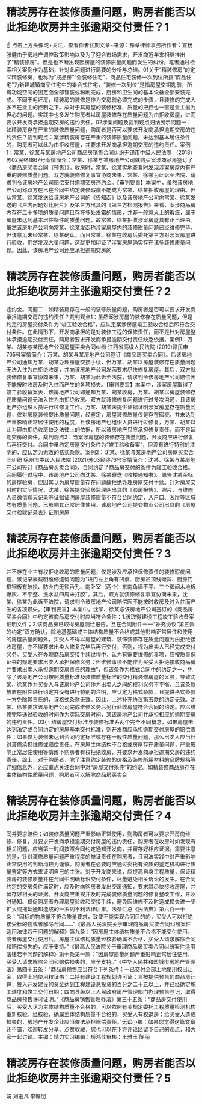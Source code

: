 # 精装房存在装修质量问题，购房者能否以此拒绝收房并主张逾期交付责任？1

☝ 点击上方头像或+关注，查看作者往期文章~来源：豫章律师事务所作者：宣杨 张健由于房地产调控政策影响以及为了迎合市场需求，开发商近年来相继推出了“精装修房”。但是也不断出现因房屋的装修质量问题而发生的纠纷。笔者通过检索相关案例作为基础，针对此问题进行简要的分析与总结。01关于“精装修房”的定义精装修房，也称为“成品房”“全装修住宅”，商品住宅装修一次到位所指“商品住宅”为新建城镇商品住宅中的集合式住宅，“装修一次到位”是指房屋交钥匙前，所有功能空间的固定面全部铺装或粉刷完成，厨房和卫生间的基本设备全部安装完成。不同于毛坯房，精装房的装修是作为交房前必须完成的步骤，且装修的完成大多不在业主的控制之下。故对于其房屋的装修标准、质量的把控也一直是业主最为担心的问题。实践中也多发生购房者以房屋装修存在质量问题为由拒收房屋，进而要求开发商承担逾期交房的违约责任。02涉案问题及裁判观点归纳展示问题一：如精装房存在严重的装修质量问题，购房者是否可以要求开发商承担逾期交房的违约责任？裁判观点：案涉精装房存在严重的装修质量问题，未达到基本居住条件的，购房者可以此为由拒收房屋，并要求开发商承担逾期交房的违约责任。案例1：常某、徐某与某房地产公司商品房销售合同纠纷无锡市中级人民法院 （2018）苏02民终1867号案情简介：常某、徐某与某房地产公司就购买案涉商品房签订了《商品房买卖合同（预售）》。收房时，常某、徐某实地查看时发现涉案房屋内有严重的装修质量问题。双方就装修修复事宜协商未果，常某、徐某为此诉至法院，请求判令该房地产公司赔偿支付逾期交房违约金。【审判要旨】本案中，虽然该房地产公司称双方在已在合同中约定装修瑕疵不能成为常某、徐某拒收房屋的理由。但从常某、徐某发送给该房地产公司的《告知函》以及该房地产公司向常某、徐某发送的《户内问题对比照片》及第三方出具的《第三方检测报告》来看，案涉商品房内存在二十多项的质量问题且存在多处发霉的情形，并非一般意义上的瑕疵，属于房屋未达到基本居住条件的质量问题，故常某、徐某拒收涉案房屋具有正当理由。虽然该房地产公司向常某、徐某发函称涉案房屋内的装修质量问题已经维修完毕，但该意见未经常某、徐某确认。而且常某、徐某在收房后委托第三方对涉案房屋进行验收，仍然发现大量问题，这就更加印证了涉案房屋确实存在诸多装修质量问题。因此，该房地产公司还应承担逾期交房的

# 精装房存在装修质量问题，购房者能否以此拒绝收房并主张逾期交付责任？2

违约金。问题二：如精装房存在一般的装修质量问题，购房者是否可以要求开发商承担逾期交房的违约责任？裁判观点1：虽然案涉房屋的装修存在质量问题，但是约定的房屋交付条件为“竣工验收合格”，应认定案涉房屋竣工验收合格后即符合交付条件。在此情形下，开发商承担的是对装修工程的保修责任，而不是针对房屋整体承担逾期交付责任。购房者要求开发商承担逾期交付责任缺乏依据。案例1：万某、胡某与某房地产公司房屋买卖合同纠纷  江西省高级人民法院  (2019)赣民申705号案情简介：万某、胡某与某房地产公司签订《商品房买卖合同》。后该房地产公司通知万某、胡某办理房屋交接手续，但万某、胡某以房屋装修存在质量问题无法入住为由拒绝收房，并向该房地产公司发函要求尽快修复房屋。其后，双方就装修修复事宜协商未果，万某、胡某为此诉至法院，请求判令该房地产公司赔偿因不能按时收房及时入住而产生的各项损失。【审判要旨】本案中，涉案房屋取得了竣工验收备案表，该房地产公司即通知万某、胡某收房，万某、胡某以房屋装修存在质量问题无法入住为由拒绝收房。双方就装修修复问题进行过多次沟通，且该房地产亦组织人员进行过修复工作。万某、胡某未提供证据证明涉案房屋存在质量问题，仅对房屋装修提出质量问题，经鉴定，房屋装修质量仅是存在瑕疵，并未达到严重影响正常居住使用的程度，且该房地产也组织人员进行过修复，万某、胡某以此为理由拒绝收房缺乏法律上的依据，所以该房地产只应承担修复责任，而不是延期交房的责任。裁判观点2：当案涉房屋的装修存在质量问题，开发商应进行修复后再行交付。合同中虽约定房屋交付条件为“竣工验收备案”，但没有进行特别的注明的，应认定为无效的格式条款。案例2：沈某、徐某与某房地产公司房屋买卖合同纠纷  徐州市中级人民法院  (2021)苏03民终76号案情简介：沈某、徐某与某房地产公司签订《商品房买卖合同》，合同约定了商品房交付的条件为竣工验收合格。合同履行过程中，该房地产公司向沈某、徐某寄送《收楼通知书》。原告沈某至标的房屋验房，但因其认为房屋质量存在问题故拒绝办理房屋交付手续。针对房屋交付时的实际情况，沈某、徐某提交验房监理网出具的《验房报告》、照片、与维修人员微信聊天记录等证据证明房屋装修质量不符合合同约定，入户口、客厅等区域均有质量问题，已影响其正常居住使用。该房地产公司提交物业公司出具的《房屋交付验收记录表》证明房屋

# 精装房存在装修质量问题，购房者能否以此拒绝收房并主张逾期交付责任？3

并不存在业主有权拒绝收房的质量问题，仅是涉及应承担保修责任的装修瑕疵问题，该记录表载明维修遗留问题为“进门左上角有凹痕、厨房吊顶线倾斜、厨房门框钢板有破损、防火门无锁舌孔、南卧室（两个）东南角墙不平、三个房间木地板爆灰、不平整、洗水盆四周未打胶”。其后，双方就装修修复事宜协商未果，沈某、徐某为此诉至法院，请求判令该房地产公司赔偿因不能按时收房及时入住而产生的各项损失。【审判要旨】本案中，沈某、徐某与该房地产公司签订的《商品房买卖合同》中约定该商品房交付时应当符合条件：1.该取得建设工程竣工验收备案证明文件；2.该商品房已取得房屋测绘报告。且在合同附件十一“补充协议”第五款的约定“双方确认，除地基基础或主体结构质量不合格或其他影响正常居住和使用的房屋质量问题外，买受人不得以房屋的建筑、装饰装修存在质量问题为由拒绝接收房屋，亦不得要求出卖人修复完毕后再行交付，否则，视为出卖人已经完成交付义务。买受人在办理商品房交接手续过程中，认为有需要维修的事项，应按质量保证书的规定要求出卖人承担保修义务；但维修事项不能作为买受人拒绝接收商品房并要求出卖人承担逾期交房责任的理由”，但该条作为格式合同中的约定之一，免除了该房地产公司按照质量标准及装修质量标准的交付精装修房屋的义务，导致沈某、徐某作为买受人与该房地产公司作为出卖人之间的权利义务不平衡，且该条款放置在附件进行约定并没有进行特别的注明，应认定为格式条款，且提供格式条款一方免除其责任的，该格式条款无效。因此，上述补充协议第五款的约定无效。沈某、徐某要求该房地产公司完成维修义务后另行验收房屋符合合同的约定。应以维修完毕通过验收的时间作为实际交房时间，某该房地产公司并承担相应的逾期交房的违约责任。03小   结房屋交付标准与装修标准系两个完全不同概念，如果房屋未达到法定或合同约定的房屋基本交付标准，则开发商应承担逾期交付房屋的赔偿责任；如果仅为装修未达到合同约定标准或存在一般性质量问题，那么出卖人应当针对装修承担维修或赔偿责任。在房屋主体结构不合格或房屋存在质量问题，严重影响正常居住使用等情形下购房者有权拒绝收房，并要求开发商承担逾期交房的违约责任。综上，对于购房者，除了注意约定装修的价格及装修所用材料的品牌规格等详细信息外，还应重点关注合同中对“房屋交付条件”的约定。如精装修商品房存在主体结构性质量问题，购房者可以解除商品房买卖合

# 精装房存在装修质量问题，购房者能否以此拒绝收房并主张逾期交付责任？4

同并要求赔偿；如装修质量问题严重影响正常使用，则购房者可以要求开房商维修、修复，并要求开发商承担逾期交付房屋的违约责任。购房者在收房时如发现有相关问题，应当第一时间按照合同约定通知开发商，并留存好相应证据。需要注意的是，针对装修质量问题严重程度的举证责任在购房者，且司法实践中对严重影响正常使用的判断均较为谨慎。购房者在必要时应通过委托有资质的鉴定机构进行质量鉴定等方式来证明自己的主张。对于开发商来说，应提高自身工程质量，保证精装房的装修质量并在合同中明确标识交付条件，尽量避免相关诉讼的发生。在合同约定的交房条件满足时，应及时向购房者发出交房通知，要求其尽快接收房屋，并留存好相关的证据。开发商应重视并及时完成装修质量问题的修复整改工作，并及时通知、督促购房者办理房屋验收和交接手续，避免因维修不及时造成损失进一步扩大或拖延通知造成的一系列不利法律后果。法条汇总《民法典》第六百一十条：“因标的物质量不符合质量要求，致使不能实现合同目的的，买受人可以拒绝接受标的物或者解除合同……”《最高人民法院关于审理商品房买卖合同纠纷案件适用法律若干问题的解释》第九条：“因房屋主体结构质量不合格不能交付使用，或者房屋交付使用后，房屋主体结构质量经核验确属不合格，买受人请求解除合同和赔偿损失的，应予支持。”《最高人民法院关于审理商品房买卖合同纠纷案件适用法律若干问题的解释》第十条第一款：“因房屋质量问题严重影响正常居住使用，买受人请求解除合同和赔偿损失的，应予支持。”《中华人民共和国城市房地产管理法》第四十五条：“商品房预售应当符合下列条件：一已交付全部土地使用权出让金，取得土地使用权证书；二持有建设工程规划许可证；三按提供预售的商品房计算，投入开发建设的资金达到工程建设总投资的百分之二十五以上，并已经确定施工进度和竣工交付日期；四向县级以上人民政府房产管理部门办理预售登记，取得商品房预售许可证明。”《商品房销售管理办法》第三十五条：“商品房交付使用后，买受人认为主体结构质量不合格的，可以依照有关规定委托工程质量检测机构重新核验。经核验，确属主体结构质量不合格的，买受人有权退房；给买受人造成损失的，房地产开发企业应当依法承担赔偿责任。”无讼小编：如果您觉得这篇文章还不错，欢迎转发分享、点赞收藏，您也可以在下方评论区留下自己的观点，和大家一起讨论。主编：靖力实习编辑：矫鸿佳审核：王雅玉 陈丽

# 精装房存在装修质量问题，购房者能否以此拒绝收房并主张逾期交付责任？5

娟 刘逸凡 李雅朋

